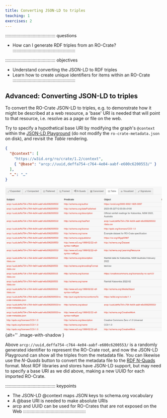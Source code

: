 ```yaml
---
title: Converting JSON-LD to triples
teaching: 1
exercises: 2
---
```

:::::::::::::::::::::::::::::::::::::::: questions
- How can I generate RDF triples from an RO-Crate?
::::::::::::::::::::::::::::::::::::::::::::::::::

:::::::::::::::::::::::::::::::::::::::: objectives
- Understand converting the JSON-LD to RDF triples
- Learn how to create unique identifiers for items within an RO-Crate
::::::::::::::::::::::::::::::::::::::::::::::::::

## Advanced: Converting JSON-LD to triples

To convert the RO-Crate JSON-LD to triples,
e.g. to demonstrate how it might be described at a web resource,
a 'base' URI is needed that will point to that resource,
i.e. resolve as a page or file on the web.

Try to specify a hypothetical base URI by modifying the graph's `@context` within the [JSON-LD Playground](https://json-ld.org/playground/)
(do not modify the `ro-crate-metadata.json` on disk), and revisit the _Table_ rendering.

```json
{
  "@context": [
    "https://w3id.org/ro/crate/1.2/context",
    { "@base": "arcp://uuid,deffa754-c764-4e04-aabf-e600c6200553/" }
  ],
  "…": "…"
}
```

![Triples table in the JSON-LD Playground](fig/jsonld-playground-table.png){alt='' .image-with-shadow }

Above `arcp://uuid,deffa754-c764-4e04-aabf-e600c6200553/` is a randomly generated identifier to represent the RO-Crate root,
and now the JSON-LD Playground can show all the triples from the metadata file.
You can likewise use the _N-Quads_ button to convert the metadata file to the [RDF N-Quads](http://www.w3.org/TR/n-quads/) format.
Most RDF libraries and stores have JSON-LD support, but may need to specify a base URI as we did above,
making a new UUID for each imported RO-Crate.


:::::::::::::::::::::::::::::::::::::::: keypoints
- The JSON-LD @context maps JSON keys to schema.org vocabulary
- A @base URI is needed to make absolute URIs
- arcp and UUID can be used for RO-Crates that are not exposed on the Web
::::::::::::::::::::::::::::::::::::::::::::::::::


